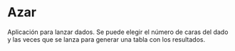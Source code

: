 # Azar

Aplicación para lanzar dados. Se puede elegir el número de caras del dado y las veces que se lanza para generar una tabla con los resultados.

